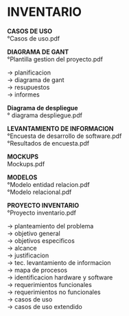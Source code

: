 # INVENTARIO

<b> CASOS DE USO </b>                       <br>
°Casos de uso.pdf

<b> DIAGRAMA DE GANT </b>                   <br>
°Plantilla gestion del proyecto.pdf

-> planificacion                            <br>
-> diagrama de gant                         <br>
-> resupuestos                              <br>
-> informes                                 <br>

<b> Diagrama de despliegue</b> <br>
° diagrama despliegue.pdf

<b> LEVANTAMIENTO DE INFORMACION </b>       <br>
°Encuesta de desarrollo de software.pdf     
°Resultados de encuesta.pdf

<b> MOCKUPS </b>                            <br>
Mockups.pdf

<b> MODELOS </b>                            <br>
°Modelo entidad relacion.pdf                <br>
°Modelo relacional.pdf

<b> PROYECTO INVENTARIO </b>                <br>
°Proyecto inventario.pdf

-> planteamiento del problema               <br>
-> objetivo general                         <br>
-> objetivos especificos                    <br>
-> alcance                                  <br>
-> justificacion                            <br>
-> tec. levantamiento de informacion        <br>
-> mapa de procesos                         <br>
-> identificacion hardware y software       <br>
-> requerimientos funcionales               <br>
-> requerimientos no funcionales            <br>
-> casos de uso                             <br>
-> casos de uso extendido                   <br>
 
